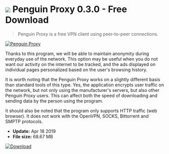 # ![](https://cdn.softexe.net/static/icon/f/penguin-proxy-8408.png) Penguin Proxy 0.3.0 - Free Download

> Penguin Proxy is a free VPN client using peer-to-peer connections.

[![Penguin Proxy](https://gallery.dpcdn.pl/imgc/Tools/85109/g_-_420x350_1.5_-_x1d64a2a8-2a04-474b-b54e-36a096772850.jpg)](https://softexe.net/win/security-privacy/data-protection/penguin-proxy:hdRh.html)

Thanks to this program, we will be able to maintain anonymity during everyday use of the network. This option may be useful when you do not want our activity on the internet to be tracked, and the ads displayed on individual pages personalized based on the user's browsing history.
 
 It is worth noting that the Penguin Proxy works on a slightly different basis than standard tools of this type. Yes, the application encrypts user traffic on the network, but not only using the manufacturer's servers, but also other Penguin Proxy users. This can affect both the speed of downloading and sending data by the person using the program.
 
 It should also be noted that the program only supports HTTP traffic (web browser). It does not work with the OpenVPN, SOCKS, Bittorrent and SMPTP protocols.


- **Update:** Apr 18 2019
- **File size:** 68.67 MB

[![Download](https://cdn.softexe.net/static/img/download.png)](https://softexe.net/win/security-privacy/data-protection/penguin-proxy:hdRh.html)

